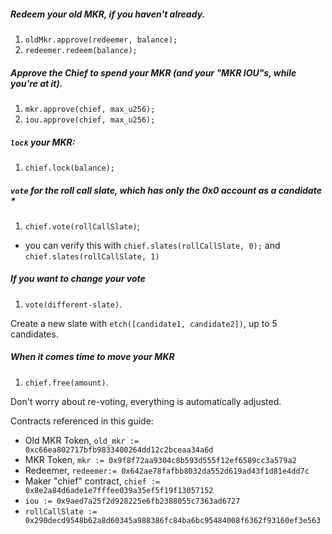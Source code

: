 ##### Redeem your old MKR, if you haven't already.
1) `oldMkr.approve(redeemer, balance);`
2) `redeemer.redeem(balance);`

##### Approve the Chief to spend your MKR (and your "MKR IOU"s, while you're at it).
1) `mkr.approve(chief, max_u256);`
2) `iou.approve(chief, max_u256);`

##### `lock` your MKR:
1) `chief.lock(balance);`

##### `vote` for the roll call slate, which has only the 0x0 account as a candidate *
1) `chief.vote(rollCallSlate)`;

* you can verify this with `chief.slates(rollCallSlate, 0);` and `chief.slates(rollCallSlate, 1)`

##### If you want to change your vote
1) `vote(different-slate)`.

Create a new slate with `etch([candidate1, candidate2])`, up to 5 candidates.

##### When it comes time to move your MKR
1) `chief.free(amount)`.

Don't worry about re-voting, everything is automatically adjusted.


Contracts referenced in this guide:

* Old MKR Token, `old_mkr := 0xc66ea802717bfb9833400264dd12c2bceaa34a6d`
* MKR Token, `mkr := 0x9f8f72aa9304c8b593d555f12ef6589cc3a579a2`
* Redeemer, `redeemer:= 0x642ae78fafbb8032da552d619ad43f1d81e4dd7c`
* Maker "chief" contract, `chief := 0x8e2a84d6ade1e7fffee039a35ef5f19f13057152`
* `iou := 0x9aed7a25f2d928225e6fb2388055c7363ad6727`
* `rollCallSlate := 0x290decd9548b62a8d60345a988386fc84ba6bc95484008f6362f93160ef3e563`


